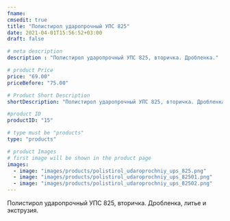 ```yaml
---
fname: 
cmsedit: true
title: "Полистирол ударопрочный УПС 825"
date: 2021-04-01T15:56:52+03:00
draft: false

# meta description
description : "Полистирол ударопрочный УПС 825, вторичка. Дробленка."

# product Price
price: "69.00"
priceBefore: "75.00"

# Product Short Description
shortDescription: "Полистирол ударопрочный УПС 825, вторичка. Дробленка."

#product ID
productID: "15"

# type must be "products"
type: "products"

# product Images
# first image will be shown in the product page
images:
  - image: "images/products/polistirol_udaroprochniy_ups_825.png"
  - image: "images/products/polistirol_udaroprochniy_ups_82501.png"
  - image: "images/products/polistirol_udaroprochniy_ups_82502.png"
---
```


Полистирол ударопрочный УПС 825, вторичка. Дробленка, литье и экструзия.
